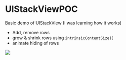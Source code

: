 # UIStackViewPOC
Basic demo of UIStackView (I was learning how it works)

- Add, remove rows 
- grow & shrink rows using `intrinsicContentSize()`
- animate hiding of rows 

<img src="http://f.cl.ly/items/012W0e2D173c0Q2t0R2X/Image%202016-02-08%20at%205.04.49%20pm.png" />

